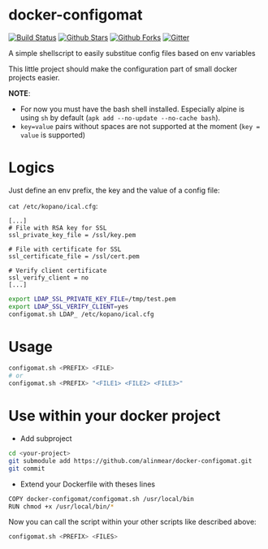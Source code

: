 # docker-configomat

[![Build Status](https://img.shields.io/travis/alinmear/docker-configomat.svg?style=flat?branch=master)](https://travis-ci.org/alinmear/docker-configomat)
[![Github Stars](https://img.shields.io/github/stars/alinmear/docker-configomat.svg?style=flat)](https://github.com/alinmear/docker-configomat) 
[![Github Forks](https://img.shields.io/github/forks/alinmear/docker-configomat.svg?style=flat?label=github%20forks)](https://github.com/alinmear/docker-configomat/)
[![Gitter](https://img.shields.io/gitter/room/alinmear/docker-configomat.svg?style=flat)](https://gitter.im/alinmear/docker-configomat)

A simple shellscript to easily substitue config files based on env variables

This little project should make the configuration part of small docker projects easier. 

__NOTE__: 
* For now you must have the bash shell installed. Especially alpine is using `sh` by default (`apk add --no-update --no-cache bash`).
* `key=value` pairs without spaces are not supported at the moment (`key = value` is supported)

# Logics

Just define an env prefix, the key and the value of a config file:

`cat /etc/kopano/ical.cfg`:
```
[...]
# File with RSA key for SSL
ssl_private_key_file = /ssl/key.pem

# File with certificate for SSL
ssl_certificate_file = /ssl/cert.pem

# Verify client certificate
ssl_verify_client = no
[...]
```

```bash
export LDAP_SSL_PRIVATE_KEY_FILE=/tmp/test.pem
export LDAP_SSL_VERIFY_CLIENT=yes
configomat.sh LDAP_ /etc/kopano/ical.cfg
```

# Usage

```bash
configomat.sh <PREFIX> <FILE>
# or
configomat.sh <PREFIX> "<FILE1> <FILE2> <FILE3>"
```

# Use within your docker project

* Add subproject
```bash
cd <your-project>
git submodule add https://github.com/alinmear/docker-configomat.git
git commit
```

* Extend your Dockerfile with theses lines
```bash
COPY docker-configomat/configomat.sh /usr/local/bin
RUN chmod +x /usr/local/bin/*
```

Now you can call the script within your other scripts like described above:
```bash
configomat.sh <PREFIX> <FILES>
```
